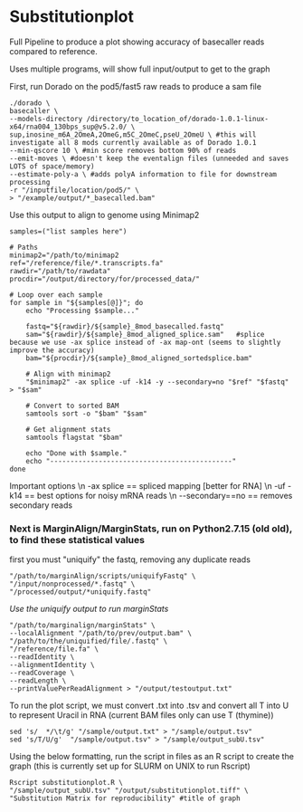 # Substitutionplot
Full Pipeline to produce a plot showing accuracy of basecaller reads compared to reference.

Uses multiple programs, will show full input/output to get to the graph


First, run Dorado on the pod5/fast5 raw reads to produce a sam file 

```
./dorado \
basecaller \
--models-directory /directory/to_location_of/dorado-1.0.1-linux-x64/rna004_130bps_sup@v5.2.0/ \
sup,inosine_m6A_2OmeA,2OmeG,m5C_2OmeC,pseU_2OmeU \ #this will investigate all 8 mods currently available as of Dorado 1.0.1
--min-qscore 10 \ #min score removes bottom 90% of reads
--emit-moves \ #doesn't keep the eventalign files (unneeded and saves LOTS of space/memory)
--estimate-poly-a \ #adds polyA information to file for downstream processing
-r "/inputfile/location/pod5/" \
> "/example/output/*_basecalled.bam"
```

Use this output to align to genome using Minimap2

```
samples=("list samples here")

# Paths
minimap2="/path/to/minimap2
ref="/reference/file/*.transcripts.fa"
rawdir="/path/to/rawdata"
procdir="/output/directory/for/processed_data/"

# Loop over each sample
for sample in "${samples[@]}"; do
    echo "Processing $sample..."

    fastq="${rawdir}/${sample}_8mod_basecalled.fastq"
    sam="${rawdir}/${sample}_8mod_aligned_splice.sam"   #splice because we use -ax splice instead of -ax map-ont (seems to slightly improve the accuracy)
    bam="${procdir}/${sample}_8mod_aligned_sortedsplice.bam"

    # Align with minimap2
    "$minimap2" -ax splice -uf -k14 -y --secondary=no "$ref" "$fastq" > "$sam"

    # Convert to sorted BAM
    samtools sort -o "$bam" "$sam"

    # Get alignment stats
    samtools flagstat "$bam"

    echo "Done with $sample."
    echo "---------------------------------------------"
done
```
Important options \n
-ax splice == spliced mapping [better for RNA] \n
-uf -k14 == best options for noisy mRNA reads \n
--secondary==no == removes secondary reads 

### Next is MarginAlign/MarginStats, run on Python2.7.15 (old old), to find these statistical values

first you must "uniquify" the fastq, removing any duplicate reads 
```
"/path/to/marginAlign/scripts/uniquifyFastq" \
"/input/nonprocessed/*.fastq" \
"/processed/output/*uniquify.fastq"
```

*Use the uniquify output to run marginStats*

```
"/path/to/marginalign/marginStats" \
--localAlignment "/path/to/prev/output.bam" \
"/path/to/the/uniquified/file/.fastq" \
"/reference/file.fa" \
--readIdentity \
--alignmentIdentity \
--readCoverage \
--readLength \
--printValuePerReadAlignment > "/output/testoutput.txt"
```

To run the plot script, we must convert .txt into .tsv and convert all T into U to represent Uracil in RNA (current BAM files only can use T (thymine))

```
sed 's/  */\t/g' "/sample/output.txt" > "/sample/output.tsv"
sed 's/T/U/g'  "/sample/output.tsv" > "/sample/output_subU.tsv" 
```

Using the below formatting, run the script in files as an R script to create the graph (this is currently set up for SLURM on UNIX to run Rscript)
```
Rscript substitutionplot.R \
"/sample/output_subU.tsv" "/output/substitutionplot.tiff" \
"Substitution Matrix for reproducibility" #title of graph
```
